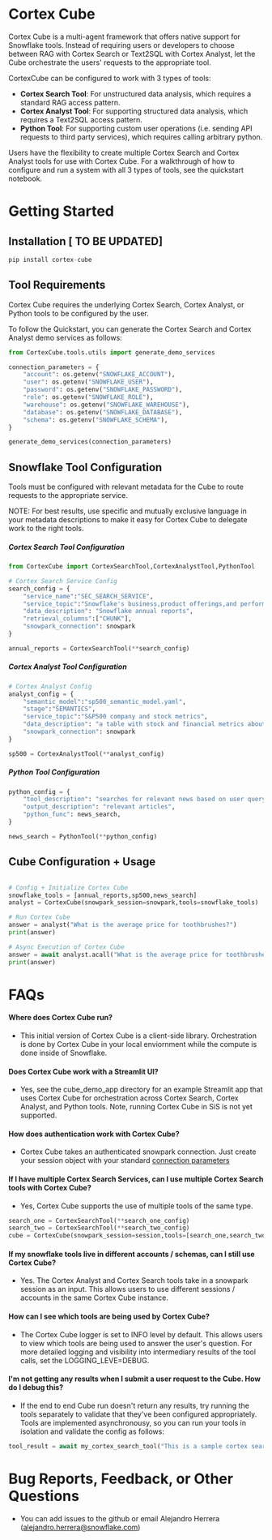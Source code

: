 # Cortex Cube 

Cortex Cube is a multi-agent framework that offers native support for Snowflake tools. Instead of requiring users or developers to choose between RAG with Cortex Search or Text2SQL with Cortex Analyst, let the Cube orchestrate the users' requests to the appropriate tool. 

CortexCube can be configured to work with 3 types of tools:
- **Cortex Search Tool**: For unstructured data analysis, which requires a standard RAG access pattern.
- **Cortex Analyst Tool**: For supporting structured data analysis, which requires a Text2SQL access pattern.
- **Python Tool**: For supporting custom user operations (i.e. sending API requests to third party services), which requires calling arbitrary python.

Users have the flexibility to create multiple Cortex Search and Cortex Analyst tools for use with Cortex Cube. For a walkthrough of how to configure and run a system with all 3 types of tools, see the quickstart notebook. 

# Getting Started 

## Installation [ TO BE UPDATED]
```python
pip install cortex-cube
```

## Tool Requirements

Cortex Cube requires the underlying Cortex Search, Cortex Analyst, or Python tools to be configured by the user. 

To follow the Quickstart, you can generate the Cortex Search and Cortex Analyst demo services as follows:
```python
from CortexCube.tools.utils import generate_demo_services

connection_parameters = {
    "account": os.getenv("SNOWFLAKE_ACCOUNT"),
    "user": os.getenv("SNOWFLAKE_USER"),
    "password": os.getenv("SNOWFLAKE_PASSWORD"),
    "role": os.getenv("SNOWFLAKE_ROLE"),
    "warehouse": os.getenv("SNOWFLAKE_WAREHOUSE"),
    "database": os.getenv("SNOWFLAKE_DATABASE"),
    "schema": os.getenv("SNOWFLAKE_SCHEMA"),
}

generate_demo_services(connection_parameters)
```


## Snowflake Tool Configuration
Tools must be configured with relevant metadata for the Cube to route requests to the appropriate service.

NOTE: For best results, use specific and mutually exclusive language in your metadata descriptions to make it easy for Cortex Cube to delegate work to the right tools.

##### Cortex Search Tool Configuration
```python
from CortexCube import CortexSearchTool,CortexAnalystTool,PythonTool

# Cortex Search Service Config
search_config = {
    "service_name":"SEC_SEARCH_SERVICE",
    "service_topic":"Snowflake's business,product offerings,and performance",
    "data_description": "Snowflake annual reports",
    "retrieval_columns":["CHUNK"],
    "snowpark_connection": snowpark
}

annual_reports = CortexSearchTool(**search_config)
```
##### Cortex Analyst Tool Configuration
```python
# Cortex Analyst Config
analyst_config = {
    "semantic_model":"sp500_semantic_model.yaml",
    "stage":"SEMANTICS",
    "service_topic":"S&P500 company and stock metrics",
    "data_description": "a table with stock and financial metrics about S&P500 companies ",
    "snowpark_connection": snowpark
}

sp500 = CortexAnalystTool(**analyst_config)
```
##### Python Tool Configuration
```python
python_config = {
    "tool_description": "searches for relevant news based on user query",
    "output_description": "relevant articles",
    "python_func": news_search,
}

news_search = PythonTool(**python_config)
```

## Cube Configuration + Usage
````python

# Config + Initialize Cortex Cube
snowflake_tools = [annual_reports,sp500,news_search]
analyst = CortexCube(snowpark_session=snowpark,tools=snowflake_tools)

# Run Cortex Cube
answer = analyst("What is the average price for toothbrushes?")
print(answer)

# Async Execution of Cortex Cube
answer = await analyst.acall("What is the average price for toothbrushes?")
print(answer)
````

# FAQs

#### Where does Cortex Cube run?
- This initial version of Cortex Cube is a client-side library. Orchestration is done by Cortex Cube in your local enviornment while the compute is done inside of Snowflake.

#### Does Cortex Cube work with a Streamlit UI?
- Yes, see the cube_demo_app directory for an example Streamlit app that uses Cortex Cube for orchestration across Cortex Search, Cortex Analyst, and Python tools. Note, running Cortex Cube in SiS is not yet supported.

#### How does authentication work with Cortex Cube?
- Cortex Cube takes an authenticated snowpark connection. Just create your session object with your standard [connection parameters](https://docs.snowflake.com/en/developer-guide/snowpark/reference/python/latest/snowpark/api/snowflake.snowpark.Session)

#### If I have multiple Cortex Search Services, can I use multiple Cortex Search tools with Cortex Cube?
- Yes, Cortex Cube supports the use of multiple tools of the same type. 
```python
search_one = CortexSearchTool(**search_one_config)
search_two = CortexSearchTool(**search_two_config)
cube = CortexCube(snowpark_session=session,tools=[search_one,search_two]
```

#### If my snowflake tools live in different accounts / schemas, can I still use Cortex Cube?
- Yes. The Cortex Analyst and Cortex Search tools take in a snowpark session as an input. This allows users to use different sessions / accounts in the same Cortex Cube instance.

#### How can I see which tools are being used by Cortex Cube?
- The Cortex Cube logger is set to INFO level by default. This allows users to view which tools are being used to answer the user's question. For more detailed logging and visibility into intermediary results of the tool calls, set the LOGGING_LEVE=DEBUG.

#### I'm not getting any results when I submit a user request to the Cube. How do I debug this?
- If the end to end Cube run doesn't return any results, try running the tools separately to validate that they've been configured appropriately. Tools are implemented asynchronousy, so you can run your tools in isolation and validate the config as follows:
```python
tool_result = await my_cortex_search_tool("This is a sample cortex search question")
```

# Bug Reports, Feedback, or Other Questions
- You can add issues to the github or email Alejandro Herrera (alejandro.herrera@snowflake.com)




